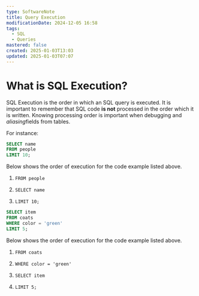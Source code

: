 ```yaml
---
type: SoftwareNote
title: Query Execution
modificationDate: 2024-12-05 16:58
tags:
  - SQL
  - Queries
mastered: false
created: 2025-01-03T13:03
updated: 2025-01-03T07:07
---
```


# What is SQL Execution?

SQL Execution is the order in which an SQL query is executed. It is important to remember that SQL code **is not** processed in the order which it is written. Knowing processing order is important when debugging and *aliasing*fields from tables.

For instance:

```sql
SELECT name
FROM people
LIMIT 10;
```

Below shows the order of execution for the code example listed above.

1. `FROM people`

2. `SELECT name`

3. `LIMIT 10;`



```sql
SELECT item
FROM coats
WHERE color = 'green'
LIMIT 5;
```

Below shows the order of execution for the code example listed above.

1. `FROM coats`

2. `WHERE color = 'green'`

3. `SELECT item`

4. `LIMIT 5;`


